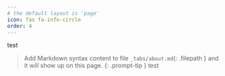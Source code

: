 ```yaml
---
# the default layout is 'page'
icon: fas fa-info-circle
order: 4
---
```

test
> Add Markdown syntax content to file `_tabs/about.md`{: .filepath } and it will show up on this page.
{: .prompt-tip }
test